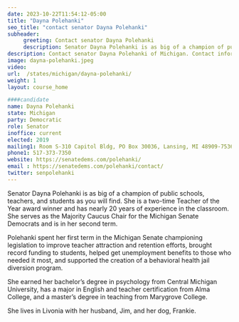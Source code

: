 ```yaml
---
date: 2023-10-22T11:54:12-05:00
title: "Dayna Polehanki"
seo_title: "contact senator Dayna Polehanki"
subheader:
     greeting: Contact senator Dayna Polehanki
     description: Senator Dayna Polehanki is as big of a champion of public schools, teachers, and students as you will find. She is a two-time Teacher of the Year award winner and has nearly 20 years of experience in the classroom. She serves as the Majority Caucus Chair for the Michigan Senate Democrats and is in her second term.
description: Contact senator Dayna Polehanki of Michigan. Contact information for Dayna Polehanki includes email address, phone number, and mailing address.
image: dayna-polehanki.jpeg
video:
url:  /states/michigan/dayna-polehanki/
weight: 1
layout: course_home

####candidate
name: Dayna Polehanki
state: Michigan
party: Democratic
role: Senator
inoffice: current
elected: 2019
mailing1: Room S-310 Capitol Bldg, PO Box 30036, Lansing, MI 48909-7536
phone1:	517-373-7350
website: https://senatedems.com/polehanki/
email : https://senatedems.com/polehanki/contact/
twitter: senpolehanki
---
```


Senator Dayna Polehanki is as big of a champion of public schools, teachers, and students as you will find. She is a two-time Teacher of the Year award winner and has nearly 20 years of experience in the classroom. She serves as the Majority Caucus Chair for the Michigan Senate Democrats and is in her second term.

Polehanki spent her first term in the Michigan Senate championing legislation to improve teacher attraction and retention efforts, brought record funding to students, helped get unemployment benefits to those who needed it most, and supported the creation of a behavioral health jail diversion program.

She earned her bachelor’s degree in psychology from Central Michigan University, has a major in English and teacher certification from Alma College, and a master’s degree in teaching from Marygrove College.

She lives in Livonia with her husband, Jim, and her dog, Frankie.
